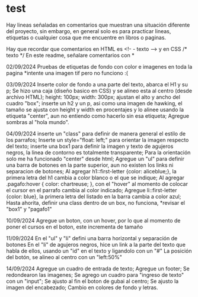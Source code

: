 # test
Hay lineas señaladas en comentarios que muestran una situación diferente del proyecto, sin embargo, en general solo es para practicar lineas, etiquetas o cualquier cosa que me encuentre en libros o paginas. 

Hay que recordar que comentarios en HTML es <!- - texto --> y en CSS /* texto */
En este readme, señalare comentarios con *

02/09/2024 
  Pruebas de etiquetas de fondo con color e imagenes en toda la pagina *intente una imagen tif pero no funciono :( 

03/09/2024
  Inserte color de fondo a una parte del texto, abarca el H1 y su p;
  Se hizo una caja (diseño basico en CSS) y se alineo esta al centro (desde archivo HTML);
  height: 100px; width: 300px; ajustan el alto y ancho del cuadro "box";
  inserte un h2 y un p, asi como una imagen de hawking, el tamaño se ajusta con height y width en procentajes y lo alinee usando la etiqueta "center", aun no entiendo como hacerlo sin esa etiqueta;
  Agregue sombras al "hola mundo".

04/09/2024
  inserte un "class" para definir de manera general el estilo de los parrafos;
  Inserte un style="float: left;" para orientar la imagen respecto del texto;
  inserte una box1 para definir la imagen y texto de agujeros negros, la linea de contorno es totalmente transparente;
  Para la orientación solo me ha funcionado "center" desde html;
  Agregue un "ul" para definir una barra de botones en la parte superior, aun no existen los links ni separacion de botones;
  Al agregar h1::first-letter {color: aliceblue;}, la primera letra del h1 cambia a color blanco o el que se indique;
  Al agregar .pagafo:hover { color: chartreuse; }, con el "hover" al momento de colocar el cursor en el parrafo cambia al color indicado;
  Agregue li::first-letter {color: blue}, la primera letra del listado en la barra cambia a color azul;
  Hasta ahorita, definir una class dentro de un box, no funciona, *revisar el "box1" y "pagafo1"

  10/09/2024
  Agregue un boton, con un hover, por lo que al momento de poner el cursos en el boton, este incrementa de tamaño 

  11/09/2024
  En el "ul" y "li" defini una barra horizontal y separación de botones
  En el "li" de agujeros negros, hice un link a la parte del texto que habla de ellos, usando un "id" en el texto y ligandolo con un "#"
  La posición del botón, se alineo al centro con un "left:50%" 

  14/09/2024
  Agregue un cuadro de entrada de texto;
  Agregue un footer;
  Se redondearon las imagenes; 
  Se agrego un cuadro para "ingreso de texto" con un "input";
  Se ajusto al fin el boton de gubai al centro; 
  Se ajusto la imagen del encabezado;
  Cambio en colores de fondo y letras.